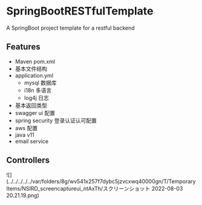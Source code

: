 # SpringBootRESTfulTemplate
A SpringBoot project template for a restful backend

## Features

- Maven pom.xml
- 基本文件结构
- application.yml
  - mysql 数据库
  - i18n 多语言
  - log4j 日志
- 基本返回类型
- swagger ui 配置
- spring security 登录认证认可配置
- aws 配置
- java v11
- email service

## Controllers
![](../../../../../var/folders/8g/wv541x257f7dybc5jzvcxwq40000gn/T/TemporaryItems/NSIRD_screencaptureui_ntAxTh/スクリーンショット 2022-08-03 20.21.19.png)
